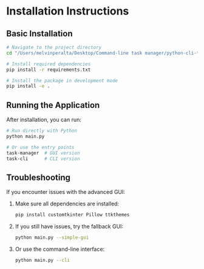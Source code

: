 # Installation Instructions

## Basic Installation

```bash
# Navigate to the project directory
cd "/Users/melvinperalta/Desktop/Command-line task manager/python-cli-task-manager"

# Install required dependencies
pip install -r requirements.txt

# Install the package in development mode
pip install -e .
```

## Running the Application

After installation, you can run:

```bash
# Run directly with Python
python main.py

# Or use the entry points
task-manager  # GUI version
task-cli      # CLI version
```

## Troubleshooting

If you encounter issues with the advanced GUI:

1. Make sure all dependencies are installed:
   ```bash
   pip install customtkinter Pillow ttkthemes
   ```

2. If you still have issues, try the fallback GUI:
   ```bash
   python main.py --simple-gui
   ```

3. Or use the command-line interface:
   ```bash
   python main.py --cli
   ```

